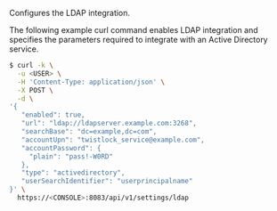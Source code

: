 Configures the LDAP integration.

The following example curl command enables LDAP integration and specifies the parameters required to integrate with an Active Directory service.

```bash
$ curl -k \
  -u <USER> \
  -H 'Content-Type: application/json' \
  -X POST \
  -d \
'{
   "enabled": true,
   "url": "ldap://ldapserver.example.com:3268",
   "searchBase": "dc=example,dc=com",
   "accountUpn": "twistlock_service@example.com",
   "accountPassword": {
     "plain": "pass!-W0RD"
   },
   "type": "activedirectory",
   "userSearchIdentifier": "userprincipalname"   
}' \
  https://<CONSOLE>:8083/api/v1/settings/ldap
```
